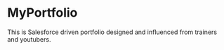 # MyPortfolio
This is Salesforce driven portfolio designed and influenced from trainers and youtubers.  
